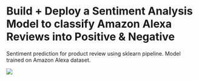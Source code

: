 # Build + Deploy a Sentiment Analysis Model to classify Amazon Alexa Reviews into Positive & Negative
Sentiment prediction for product review using sklearn pipeline. Model trained on Amazon Alexa dataset.

![](https://github.com/skillcate/sentiment_analysis_with_sklearn_pipeline/blob/main/readme/model-functionality.gif)
